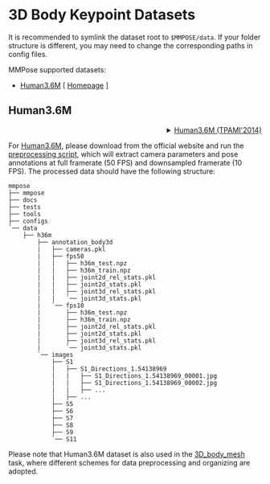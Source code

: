 # 3D Body Keypoint Datasets

It is recommended to symlink the dataset root to `$MMPOSE/data`.
If your folder structure is different, you may need to change the corresponding paths in config files.

MMPose supported datasets:

- [Human3.6M](#human36m) \[ [Homepage](http://vision.imar.ro/human3.6m/description.php) \]

## Human3.6M

<!-- [DATASET] -->

<details>
<summary align="right"><a href="https://ieeexplore.ieee.org/abstract/document/6682899/">Human3.6M (TPAMI'2014)</a></summary>

```bibtex
@article{h36m_pami,
  author = {Ionescu, Catalin and Papava, Dragos and Olaru, Vlad and Sminchisescu,  Cristian},
  title = {Human3.6M: Large Scale Datasets and Predictive Methods for 3D Human Sensing in Natural Environments},
  journal = {IEEE Transactions on Pattern Analysis and Machine Intelligence},
  publisher = {IEEE Computer Society},
  volume = {36},
  number = {7},
  pages = {1325-1339},
  month = {jul},
  year = {2014}
}
```

</details>

For [Human3.6M](http://vision.imar.ro/human3.6m/description.php), please download from the official website and run the [preprocessing script](/tools/dataset/preprocess_h36m.py), which will extract camera parameters and pose annotations at full framerate (50 FPS) and downsampled framerate (10 FPS). The processed data should have the following structure:

```text
mmpose
├── mmpose
├── docs
├── tests
├── tools
├── configs
`── data
    ├── h36m
        ├── annotation_body3d
        |   ├── cameras.pkl
        |   ├── fps50
        |   |   ├── h36m_test.npz
        |   |   ├── h36m_train.npz
        |   |   ├── joint2d_rel_stats.pkl
        |   |   ├── joint2d_stats.pkl
        |   |   ├── joint3d_rel_stats.pkl
        |   |   `── joint3d_stats.pkl
        |   `── fps10
        |       ├── h36m_test.npz
        |       ├── h36m_train.npz
        |       ├── joint2d_rel_stats.pkl
        |       ├── joint2d_stats.pkl
        |       ├── joint3d_rel_stats.pkl
        |       `── joint3d_stats.pkl
        `── images
            ├── S1
            |   ├── S1_Directions_1.54138969
            |   |   ├── S1_Directions_1.54138969_00001.jpg
            |   |   ├── S1_Directions_1.54138969_00002.jpg
            |   |   ├── ...
            |   ├── ...
            ├── S5
            ├── S6
            ├── S7
            ├── S8
            ├── S9
            `── S11
```

Please note that Human3.6M dataset is also used in the [3D_body_mesh](/docs/en/tasks/3d_body_mesh.md) task, where different schemes for data preprocessing and organizing are adopted.
